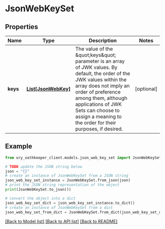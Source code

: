 # JsonWebKeySet


## Properties

Name | Type | Description | Notes
------------ | ------------- | ------------- | -------------
**keys** | [**List[JsonWebKey]**](JsonWebKey.md) | The value of the \&quot;keys\&quot; parameter is an array of JWK values.  By default, the order of the JWK values within the array does not imply an order of preference among them, although applications of JWK Sets can choose to assign a meaning to the order for their purposes, if desired. | [optional] 

## Example

```python
from ory_oathkeeper_client.models.json_web_key_set import JsonWebKeySet

# TODO update the JSON string below
json = "{}"
# create an instance of JsonWebKeySet from a JSON string
json_web_key_set_instance = JsonWebKeySet.from_json(json)
# print the JSON string representation of the object
print(JsonWebKeySet.to_json())

# convert the object into a dict
json_web_key_set_dict = json_web_key_set_instance.to_dict()
# create an instance of JsonWebKeySet from a dict
json_web_key_set_from_dict = JsonWebKeySet.from_dict(json_web_key_set_dict)
```
[[Back to Model list]](../README.md#documentation-for-models) [[Back to API list]](../README.md#documentation-for-api-endpoints) [[Back to README]](../README.md)


